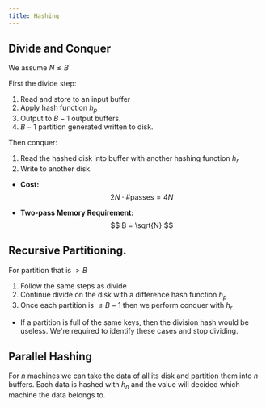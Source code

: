 ```yaml
---
title: Hashing
---
```


## Divide and Conquer

We assume $N \le B$

First the divide step:

1. Read and store to an input buffer
2. Apply hash function $h_p$
3. Output to $B-1$ output buffers.
4. $B-1$ partition generated written to disk.

Then conquer:

1. Read the hashed disk into buffer with another hashing function $h_r$
2. Write to another disk.

* **Cost:**
    $$ 2N \cdot \# \text{passes} = 4N $$

* **Two-pass Memory Requirement:**
    $$ B = \sqrt{N} $$

## Recursive Partitioning.

For partition that is $> B$

1. Follow the same steps as divide
2. Continue divide on the disk with a difference hash function $h_p$
3. Once each partition is $\le B-1$ then we perform conquer with $h_r$

* If a partition is full of the same keys, then the division hash would be useless. We're required to identify these cases and stop dividing.

## Parallel Hashing

For $n$ machines we can take the data of all its disk and partition them into $n$ buffers. Each data is hashed with $h_n$ and the value will decided which machine the data belongs to.